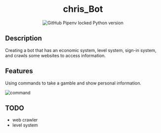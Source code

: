 <h1 align="center">chris_Bot</h1>

<p align="center">
<img alt="GitHub Pipenv locked Python version" src="https://img.shields.io/github/pipenv/locked/python-version/Weitingchien/chris_Bot_Dashboard?logo=Python&style=for-the-badge">
</p>

## Description

Creating a bot that has an economic system, level system, sign-in system, and crawls some websites to access information.

## Features

Using commands to take a gamble and show personal information.

![command](https://i.imgur.com/9ZPRamI.png)

## TODO

- web crawler
- level system
